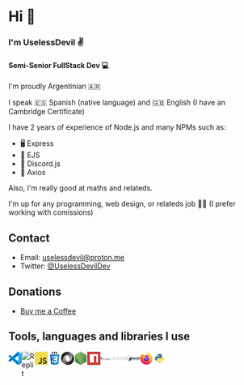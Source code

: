 # Hi 👋
### I'm UselessDevil ✌
#### Semi-Senior FullStack Dev 💻

I'm proudly Argentinian 🇦🇷 

I speak 🇪🇸 Spanish  (native language) and 🇬🇧 English  (I have an Cambridge Certificate)

I have 2 years of experience of Node.js and many NPMs such as:
- 🖥 Express 
- 📄 EJS 
- 🤖 Discord.js 
- 📡 Axios 

Also, I'm really good at maths and relateds.

I'm up for any programming, web design, or relateds job 👨‍💻
(I prefer working with comissions)

## Contact

* Email: [uselessdevil@proton.me](mailto:uselessdevil@proton.me)
* Twitter: [@UselessDevilDev](https://twitter.com/UselessDevilDev)

## Donations

* [Buy me a Coffee](https://www.buymeacoffee.com/uselessdevr)

## Tools, languages and libraries I use
<img align="left" alt="Visual Studio Code" width="26px" src="https://github.com/github/explore/blob/main/topics/visual-studio-code/visual-studio-code.png?raw=true"/>
<img align="left" alt="Replit" width="26px" src="https://upload.wikimedia.org/wikipedia/commons/thumb/b/b2/Repl.it_logo.svg/300px-Repl.it_logo.svg.png" />
<img align="left" alt="Javascript" width="26px" src="https://github.com/github/explore/blob/main/topics/javascript/javascript.png" />
<img align="left" alt="CSS" width="26px" src="https://github.com/github/explore/blob/main/topics/css/css.png" />
<img align="left" alt="JSON" width="26px" src="https://github.com/github/explore/blob/main/topics/json/json.png?raw=true" />
<img align="left" alt="Node.js" width="26px" src="https://github.com/github/explore/blob/main/topics/nodejs/nodejs.png?raw=true" />
<img align="left" alt="Node.js Package Manager" width="26px" src="https://github.com/github/explore/blob/main/topics/npm/npm.png" />
<img align="left" alt="MongoDB" width="26px" src="https://raw.githubusercontent.com/github/explore/main/topics/mongodb/mongodb.png" />
<img align="left" alt="Express" width="26px" src="https://github.com/github/explore/blob/main/topics/express/express.png" />
<img align="left" alt="SSH/Bash" width="26px" src="https://github.com/github/explore/blob/main/topics/bash/bash.png" />
<img align="left" alt="Firefox" width="26px" src="https://github.com/github/explore/blob/main/topics/firefox/firefox.png" />
<img align="left" alt="Python" width="26px" src="https://github.com/github/explore/blob/main/topics/python/python.png" />

